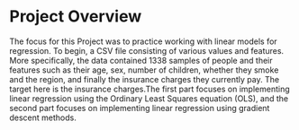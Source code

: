 # Project Overview
The focus for this Project was to practice working with linear models for regression. To begin, a CSV file consisting of various values and features. More specifically, the data contained 1338 samples of people and their features such as their age, sex, number of children, whether they smoke and the region, and finally the insurance charges they currently pay. The target here is the insurance charges.The first part focuses on implementing linear regression using the Ordinary Least Squares equation (OLS), and the second part focuses on implementing linear regression using gradient descent methods.
